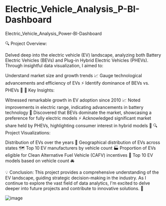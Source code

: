 # Electric_Vehicle_Analysis_P-BI-Dashboard
Electric_Vehicle_Analysis_Power-BI-Dashboard

🔍 Project Overview:

Delved deep into the electric vehicle (EV) landscape, analyzing both Battery Electric Vehicles (BEVs) and Plug-in Hybrid Electric Vehicles (PHEVs). Through insightful data visualization, I aimed to:

Understand market size and growth trends 📈
Gauge technological advancements and efficiency of EVs ⚡️
Identify dominance of BEVs vs. PHEVs 🌱
🔑 Key Insights:

Witnessed remarkable growth in EV adoption since 2010 📈
Noted improvements in electric range, indicating advancements in battery technology 🚀
Discovered that BEVs dominate the market, showcasing a preference for fully electric models ⚡️
Acknowledged significant market share held by PHEVs, highlighting consumer interest in hybrid models 🚗
🔍 Project Visualizations:

Distribution of EVs over the years 📅
Geographical distribution of EVs across states 🗺️
Top 10 EV manufacturers by vehicle count 🏭
Proportion of EVs eligible for Clean Alternative Fuel Vehicle (CAFV) incentives 🌱
Top 10 EV models based on vehicle count 🚘

💡 Conclusion:
This project provides a comprehensive understanding of the EV landscape, guiding strategic decision-making in the industry. As I continue to explore the vast field of data analytics, I'm excited to delve deeper into future projects and contribute to innovative solutions. 🌟

![image](https://github.com/Ganeshkarwa/Electric_Vehicle_Analysis_P-BI-Dashboard/assets/140792447/fe7cc25c-eeba-45f2-88d8-5ffeb11afc9e)
